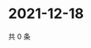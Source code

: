 # 2021-12-18

共 0 条

<!-- BEGIN WEIBO -->
<!-- 最后更新时间 Sat Dec 18 2021 10:38:50 GMT+0800 (China Standard Time) -->

<!-- END WEIBO -->
